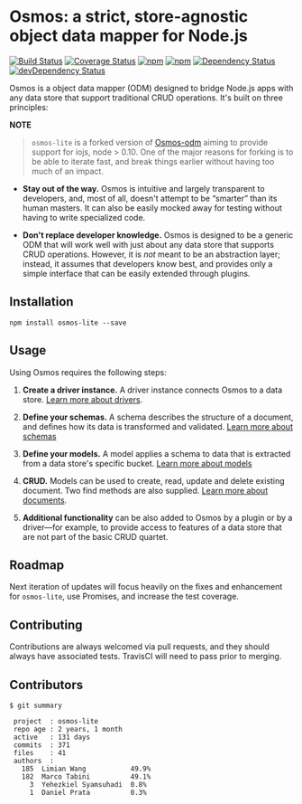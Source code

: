 # Osmos: a strict, store-agnostic object data mapper for Node.js

[![Build Status](https://travis-ci.org/limianwang/osmos-lite.svg?branch=master)](https://travis-ci.org/limianwang/osmos-lite)
[![Coverage Status](https://coveralls.io/repos/limianwang/osmos-lite/badge.svg?branch=master)](https://coveralls.io/r/limianwang/osmos-lite?branch=master)
[![npm](https://img.shields.io/npm/v/osmos-lite.svg?style=flat-square)](https://www.npmjs.com/package/osmos-lite)
[![npm](https://img.shields.io/npm/dm/osmos-lite.svg?style=flat-square)](https://www.npmjs.com/package/osmos-lite)
[![Dependency Status](https://david-dm.org/limianwang/osmos-lite.svg?style=flat-square)](https://david-dm.org/limianwang/osmos-lite)
[![devDependency Status](https://david-dm.org/limianwang/osmos-lite/dev-status.svg?style=flat-square)](https://david-dm.org/limianwang/osmos-lite#info=devDependencies)

Osmos is a object data mapper (ODM) designed to bridge Node.js apps with any data store that support traditional CRUD operations. It's built on three principles:

**NOTE**

> `osmos-lite` is a forked version of [Osmos-odm](https://github.com/telemetryapp/osmos) aiming to provide support for iojs, node > 0.10. One of the major reasons for forking is to be able to iterate fast, and break things earlier without having too much of an impact.

- **Stay out of the way.** Osmos is intuitive and largely transparent to developers, and, most of all, doesn't attempt to be “smarter” than its human masters. It can also be easily mocked away for testing without having to write specialized code.

- **Don't replace developer knowledge.** Osmos is designed to be a generic ODM that will work well with just about any data store that supports CRUD operations. However, it is _not_ meant to be an abstraction layer; instead, it assumes that developers know best, and provides only a simple interface that can be easily extended through plugins.

## Installation

```
npm install osmos-lite --save
```

## Usage

Using Osmos requires the following steps:

1. **Create a driver instance.** A driver instance connects Osmos to a data store. [Learn more about drivers](docs/drivers/index.md).

1. **Define your schemas.** A schema describes the structure of a document, and defines how its data is transformed and validated. [Learn more about schemas](docs/schema.md)

1. **Define your models.** A model applies a schema to data that is extracted from a data store's specific bucket. [Learn more about models](docs/model.md)

1. **CRUD.** Models can be used to create, read, update and delete existing document. Two find methods are also supplied. [Learn more about documents](docs/document.md).

1. **Additional functionality** can be also added to Osmos by a plugin or by a driver—for example, to provide access to features of a data store that are not part of the basic CRUD quartet.

## Roadmap

Next iteration of updates will focus heavily on the fixes and enhancement for `osmos-lite`, use Promises, and increase the test coverage.

## Contributing

Contributions are always welcomed via pull requests, and they should always have associated tests. TravisCI will need to pass prior to merging.

## Contributors

```
$ git summary

 project  : osmos-lite
 repo age : 2 years, 1 month
 active   : 131 days
 commits  : 371
 files    : 41
 authors  :
   185	Limian Wang           49.9%
   182	Marco Tabini          49.1%
     3	Yehezkiel Syamsuhadi  0.8%
     1	Daniel Prata          0.3%
```
